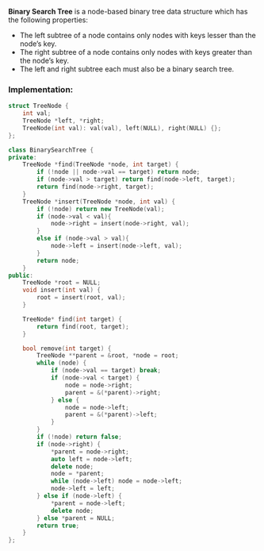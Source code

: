 **Binary Search Tree** is a node-based binary tree data structure which has the following properties:

- The left subtree of a node contains only nodes with keys lesser than the node’s key.
- The right subtree of a node contains only nodes with keys greater than the node’s key.
- The left and right subtree each must also be a binary search tree.

### Implementation:
```cpp
struct TreeNode {
    int val;
    TreeNode *left, *right;
    TreeNode(int val): val(val), left(NULL), right(NULL) {};
};

class BinarySearchTree {
private:
    TreeNode *find(TreeNode *node, int target) {
        if (!node || node->val == target) return node;
        if (node->val > target) return find(node->left, target);
        return find(node->right, target);
    }
    TreeNode *insert(TreeNode *node, int val) {
        if (!node) return new TreeNode(val);
        if (node->val < val){
	        node->right = insert(node->right, val);
        } 
        else if (node->val > val){
	        node->left = insert(node->left, val);
        } 
        return node;
    }
public:
    TreeNode *root = NULL;
    void insert(int val) {
        root = insert(root, val);
    }

    TreeNode* find(int target) {
        return find(root, target);
    }

    bool remove(int target) {
        TreeNode **parent = &root, *node = root;
        while (node) {
            if (node->val == target) break;
            if (node->val < target) {
                node = node->right;
                parent = &(*parent)->right;
            } else {
                node = node->left;
                parent = &(*parent)->left;
            }
        }
        if (!node) return false;
        if (node->right) {
            *parent = node->right;
            auto left = node->left;
            delete node;
            node = *parent;
            while (node->left) node = node->left;
            node->left = left;
        } else if (node->left) {
            *parent = node->left;
            delete node;
        } else *parent = NULL;
        return true;
    }
};
```